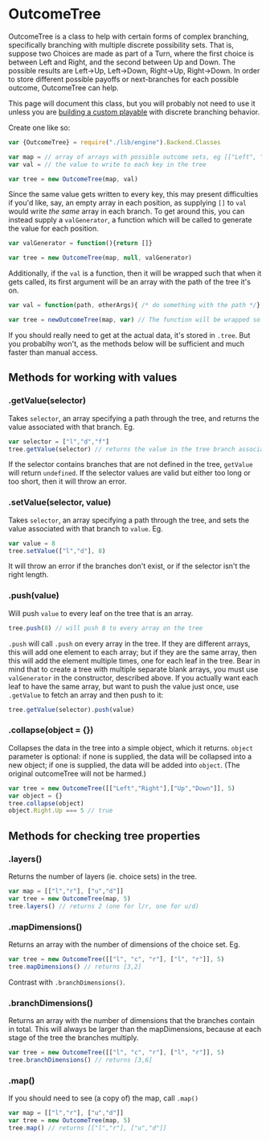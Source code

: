 # OutcomeTree

OutcomeTree is a class to help with certain forms of complex branching, specifically branching with multiple discrete possibility sets. That is, suppose two Choices are made as part of a Turn, where the first choice is between Left and Right, and the second between Up and Down. The possible results are Left->Up, Left->Down, Right->Up, Right->Down. In order to store different possible payoffs or next-branches for each possible outcome, OutcomeTree can help.

This page will document this class, but you will probably not need to use it unless you are [building a custom playable](./custom-playable.md) with discrete branching behavior.

Create one like so:
```js
var {OutcomeTree} = require("./lib/engine").Backend.Classes

var map = // array of arrays with possible outcome sets, eg [["Left", "Right"], ["Up", "Down"]]
var val = // the value to write to each key in the tree

var tree = new OutcomeTree(map, val)
```

Since the same value gets written to every key, this may present difficulties if you'd like, say, an empty array in each position, as supplying `[]` to `val` would write _the same_ array in each branch. To get around this, you can instead supply a `valGenerator`, a function which will be called to generate the value for each position.

```js
var valGenerator = function(){return []}

var tree = new OutcomeTree(map, null, valGenerator)
```

Additionally, if the `val` is a function, then it will be wrapped such that when it gets called, its first argument will be an array with the path of the tree it's on. 
```js
var val = function(path, otherArgs){ /* do something with the path */}

var tree = newOutcomeTree(map, var) // The function will be wrapped so that it's first argument is the proper path.
```

If you should really need to get at the actual data, it's stored in `.tree`. But you probablhy won't, as the methods below will be sufficient and much faster than manual access.

## Methods for working with values

### .getValue(selector)
Takes `selector`, an array specifying a path through the tree, and returns the value associated with that branch. Eg.
```js
var selector = ["l","d","f"]
tree.getValue(selector) // returns the value in the tree branch associated with l, d, f.
```
If the selector contains branches that are not defined in the tree, `getValue` will return `undefined`. If the selector values are valid but either too long or too short, then it will throw an error. 

### .setValue(selector, value)
Takes `selector`, an array specifying a path through the tree, and sets the value associated with that branch to `value`. Eg.
```js
var value = 8
tree.setValue(["l","d"], 8)
```
It will throw an error if the branches don't exist, or if the selector isn't the right length.

### .push(value)
Will push `value` to every leaf on the tree that is an array.
```js
tree.push(8) // will push 8 to every array on the tree
```
`.push` will call `.push` on every array in the tree. If they are different arrays, this will add one element to each array; but if they are the same array, then this will add the element multiple times, one for each leaf in the tree. Bear in mind that to create a tree with multiple separate blank arrays, you must use `valGenerator` in the constructor, described above. If you actually want each leaf to have the same array, but want to push the value just once, use `.getValue` to fetch an array and then push to it:
```js
tree.getValue(selector).push(value)
```

### .collapse(object = {})
Collapses the data in the tree into a simple object, which it returns. `object` parameter is optional: if none is supplied, the data will be collapsed into a new object; if one is supplied, the data will be added into `object`. (The original outcomeTree will not be harmed.)
```js
var tree = new OutcomeTree([["Left","Right"],["Up","Down"]], 5)
var object = {}
tree.collapse(object)
object.Right.Up === 5 // true
```

## Methods for checking tree properties

### .layers()
Returns the number of layers (ie. choice sets) in the tree.
```js
var map = [["l","r"], ["u","d"]]
var tree = new OutcomeTree(map, 5)
tree.layers() // returns 2 (one for l/r, one for u/d)
```

### .mapDimensions()
Returns an array with the number of dimensions of the choice set. Eg.
```js
var tree = new OutcomeTree([["l", "c", "r"], ["l", "r"]], 5)
tree.mapDimensions() // returns [3,2]
```
Contrast with `.branchDimensions()`.

### .branchDimensions()
Returns an array with the number of dimensions that the branches contain in total. This will always be larger than the mapDimensions, because at each stage of the tree the branches multiply.
```js
var tree = new OutcomeTree([["l", "c", "r"], ["l", "r"]], 5)
tree.branchDimensions() // returns [3,6]
```

### .map()
If you should need to see (a copy of) the map, call `.map()`
```js
var map = [["l","r"], ["u","d"]]
var tree = new OutcomeTree(map, 5)
tree.map() // returns [["l","r"], ["u","d"]]
```